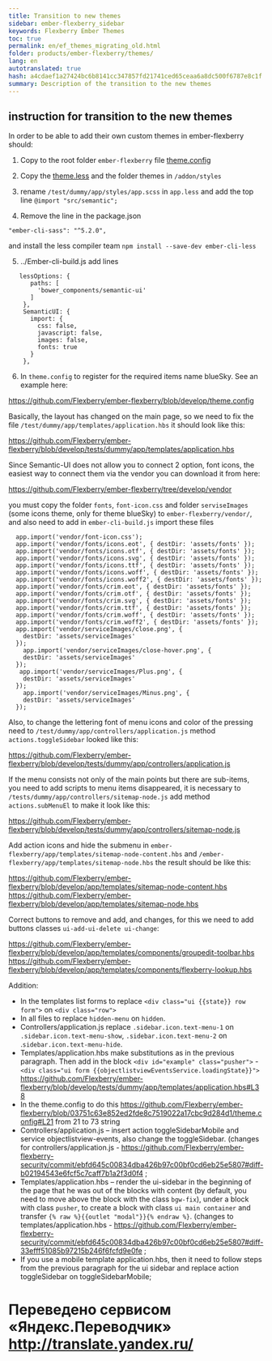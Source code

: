```yaml
--- 
title: Transition to new themes 
sidebar: ember-flexberry_sidebar 
keywords: Flexberry Ember Themes 
toc: true 
permalink: en/ef_themes_migrating_old.html 
folder: products/ember-flexberry/themes/ 
lang: en 
autotranslated: true 
hash: a4cdaef1a27424bc6b8141cc347857fd21741ced65ceaa6a8dc500f6787e8c1f 
summary: Description of the transition to the new themes 
--- 
```


## instruction for transition to the new themes 

In order to be able to add their own custom themes in ember-flexberry should: 

1. Copy to the root folder `ember-flexberry` file [theme.config](https://github.com/Flexberry/ember-flexberry/blob/develop/theme.config) 
2. Copy the [theme.less](https://github.com/Flexberry/ember-flexberry/blob/develop/addon/styles/theme.less) and the folder themes in `/addon/styles` 
3. rename `/test/dummy/app/styles/app.scss` in `app.less` and add the top line `@import "src/semantic";` 

4. Remove the line in the package.json 

`"ember-cli-sass": "^5.2.0",` 

and install the less compiler team `npm install --save-dev ember-cli-less` 

5. ../Ember-cli-build.js add lines 

```
   lessOptions: {  
      paths: [  
        'bower_components/semantic-ui'  
      ]  
    },  
    SemanticUI: {  
      import: {  
        css: false,  
        javascript: false,  
        images: false,  
        fonts: true  
      }  
    },  
``` 

6. In `theme.config` to register for the required items name blueSky. See an example here: 

<https://github.com/Flexberry/ember-flexberry/blob/develop/theme.config> 

Basically, the layout has changed on the main page, so we need to fix the file `/test/dummy/app/templates/application.hbs` 
it should look like this: 

<https://github.com/Flexberry/ember-flexberry/blob/develop/tests/dummy/app/templates/application.hbs> 

Since Semantic-UI does not allow you to connect 2 option, font icons, the easiest way to connect them via the vendor 
you can download it from here: 

<https://github.com/Flexberry/ember-flexberry/tree/develop/vendor> 

you must copy the folder `fonts`, `font-icon.css` and folder `serviseImages` (some icons theme, only for theme blueSky) to `ember-flexberry/vendor/`, and also need to add in `ember-cli-build.js` import these files 

```
  app.import('vendor/font-icon.css');  
  app.import('vendor/fonts/icons.eot', { destDir: 'assets/fonts' });  
  app.import('vendor/fonts/icons.otf', { destDir: 'assets/fonts' });  
  app.import('vendor/fonts/icons.svg', { destDir: 'assets/fonts' });    
  app.import('vendor/fonts/icons.ttf', { destDir: 'assets/fonts' });    
  app.import('vendor/fonts/icons.woff', { destDir: 'assets/fonts' });   
  app.import('vendor/fonts/icons.woff2', { destDir: 'assets/fonts' });   
  app.import('vendor/fonts/crim.eot', { destDir: 'assets/fonts' });     
  app.import('vendor/fonts/crim.otf', { destDir: 'assets/fonts' });     
  app.import('vendor/fonts/crim.svg', { destDir: 'assets/fonts' });   
  app.import('vendor/fonts/crim.ttf', { destDir: 'assets/fonts' });    
  app.import('vendor/fonts/crim.woff', { destDir: 'assets/fonts' });   
  app.import('vendor/fonts/crim.woff2', { destDir: 'assets/fonts' });  
  app.import('vendor/serviceImages/close.png', {   
    destDir: 'assets/serviceImages'   
  });  
    app.import('vendor/serviceImages/close-hover.png', {   
    destDir: 'assets/serviceImages'   
  });  
   app.import('vendor/serviceImages/Plus.png', {   
    destDir: 'assets/serviceImages'   
  });  
    app.import('vendor/serviceImages/Minus.png', {   
    destDir: 'assets/serviceImages'   
  });
``` 

Also, to change the lettering font of menu icons and color of the pressing need to `/test/dummy/app/controllers/application.js` method `actions.toggleSidebar` looked like this: 

<https://github.com/Flexberry/ember-flexberry/blob/develop/tests/dummy/app/controllers/application.js> 

If the menu consists not only of the main points but there are sub-items, you need to add scripts to menu items disappeared, it is necessary to `/tests/dummy/app/controllers/sitemap-node.js` add method `actions.subMenuEl` to make it look like this: 

<https://github.com/Flexberry/ember-flexberry/blob/develop/tests/dummy/app/controllers/sitemap-node.js> 

Add action icons and hide the submenu in `ember-flexberry/app/templates/sitemap-node-content.hbs` and `/ember-flexberry/app/templates/sitemap-node.hbs` the result should be like this: 

<https://github.com/Flexberry/ember-flexberry/blob/develop/app/templates/sitemap-node-content.hbs> 
<https://github.com/Flexberry/ember-flexberry/blob/develop/app/templates/sitemap-node.hbs> 

Correct buttons to remove and add, and changes, for this we need to add buttons classes `ui-add-ui-delete ui-change`: 

<https://github.com/Flexberry/ember-flexberry/blob/develop/app/templates/components/groupedit-toolbar.hbs> 
<https://github.com/Flexberry/ember-flexberry/blob/develop/app/templates/components/flexberry-lookup.hbs> 

Addition: 

* In the templates list forms to replace `<div class="ui {{state}} row form">` on `<div class="row">` 
* In all files to replace `hidden-menu` on `hidden`. 
* Controllers/application.js replace `.sidebar.icon.text-menu-1` on `.sidebar.icon.text-menu-show`, `.sidebar.icon.text-menu-2` on .`sidebar.icon.text-menu-hide`. 
* Templates/application.hbs make substitutions as in the previous paragraph. Then add in the block `<div id="example" class="pusher">` - `<div class="ui form {{objectlistviewEventsService.loadingState}}">` <https://github.com/Flexberry/ember-flexberry/blob/develop/tests/dummy/app/templates/application.hbs#L38> 
* In the theme.config to do this <https://github.com/Flexberry/ember-flexberry/blob/03751c63e852ed2fde8c7519022a17cbc9d284d1/theme.config#L21> from 21 to 73 string 
* Controllers/application.js – insert action toggleSidebarMobile and service objectlistview-events, also change the toggleSidebar. (changes for controllers/application.js - <https://github.com/Flexberry/ember-flexberry-security/commit/ebfd645c00834dba426b97c00bf0cd6eb25e5807#diff-b02194543e6fcf5c7caff7b1a2f3d0f4> ; 
* Templates/application.hbs – render the ui-sidebar in the beginning of the page that he was out of the blocks with content (by default, you need to move above the block with the class `bgw-fix`), under a block with class `pusher`, to create a block with class `ui main container` and transfer `{% raw %}{{outlet "modal"}}{% endraw %}`. (changes to templates/application.hbs - <https://github.com/Flexberry/ember-flexberry-security/commit/ebfd645c00834dba426b97c00bf0cd6eb25e5807#diff-33efff51085b97215b246f6fcfd9e0fe> ; 
* If you use a mobile template application.hbs, then it need to follow steps from the previous paragraph for the ui sidebar and replace action toggleSidebar on toggleSidebarMobile; 



 # Переведено сервисом «Яндекс.Переводчик» http://translate.yandex.ru/